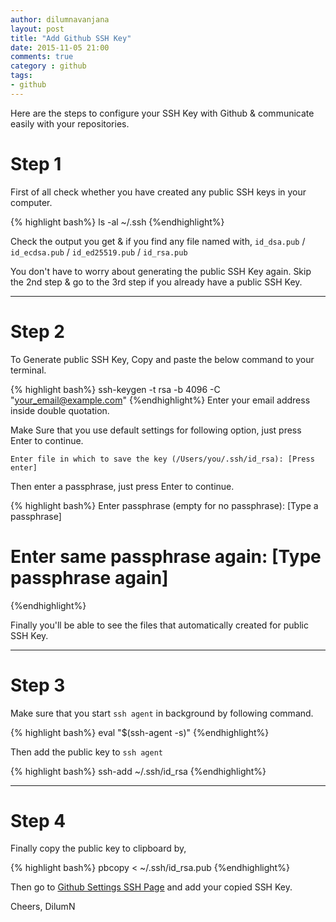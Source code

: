 ```yaml
---
author: dilumnavanjana
layout: post
title: "Add Github SSH Key"
date: 2015-11-05 21:00
comments: true
category : github
tags:
- github
---
```


Here are the steps to configure your SSH Key with Github & communicate easily with your repositories.

# Step 1
First of all check whether you have created any public SSH keys in your computer.

{% highlight bash%}
ls -al ~/.ssh
{%endhighlight%}

Check the output you get & if you find any file named with,
`id_dsa.pub` /
`id_ecdsa.pub` /
`id_ed25519.pub` /
`id_rsa.pub`

You don't have to worry about generating the public SSH Key again. Skip the 2nd step & go to the 3rd step if you already have a public SSH Key.

---

# Step 2

To Generate public SSH Key, Copy and paste the below command to your terminal.

{% highlight bash%}
ssh-keygen -t rsa -b 4096 -C "your_email@example.com"
{%endhighlight%}
Enter your email address inside double quotation.

Make Sure that you use default settings for following option,  just press Enter to continue.

`Enter file in which to save the key (/Users/you/.ssh/id_rsa): [Press enter]`

Then enter a passphrase, just press Enter to continue.

{% highlight bash%}
Enter passphrase (empty for no passphrase): [Type a passphrase]
# Enter same passphrase again: [Type passphrase again]
{%endhighlight%}

Finally you'll be able to see the files that automatically created for public SSH Key.

---


# Step 3

Make sure that you start `ssh agent` in background by following command.

{% highlight bash%}
eval "$(ssh-agent -s)"
{%endhighlight%}

Then add the public key to `ssh agent`

{% highlight bash%}
ssh-add ~/.ssh/id_rsa
{%endhighlight%}

---


# Step 4

Finally copy the public key to clipboard by,

{% highlight bash%}
pbcopy < ~/.ssh/id_rsa.pub
{%endhighlight%}

Then go to [Github Settings SSH Page](https://github.com/settings/ssh) and add your copied SSH Key.

Cheers,
DilumN
